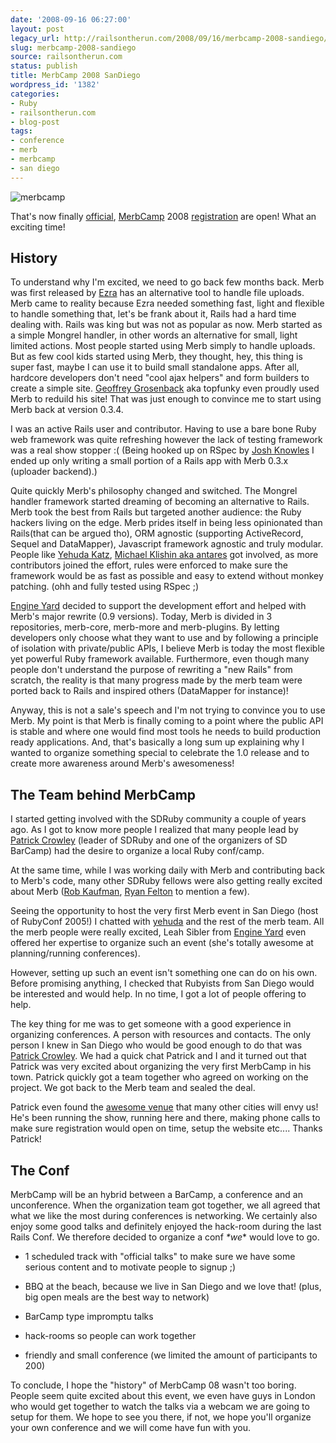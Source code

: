 ```yaml
---
date: '2008-09-16 06:27:00'
layout: post
legacy_url: http://railsontherun.com/2008/09/16/merbcamp-2008-sandiego/
slug: merbcamp-2008-sandiego
source: railsontherun.com
status: publish
title: MerbCamp 2008 SanDiego
wordpress_id: '1382'
categories:
- Ruby
- railsontherun.com
- blog-post
tags:
- conference
- merb
- merbcamp
- san diego
---
```


![merbcamp](http://merbivore.com/img/merbcamp_badge_200.gif)





That's now finally [official](http://www.reuters.com/article/pressRelease/idUS113181+09-Sep-2008+PRN20080909), [MerbCamp](http://merbcamp.com) 2008 [registration](http://merbcamp.com/#registration) are open! What an exciting time! 





## History





To understand why I'm excited, we need to go back few months back. Merb was first released by [Ezra](http://brainspl.at/) has an alternative tool to handle file uploads. Merb came to reality because Ezra needed something fast, light and flexible to handle something that, let's be frank about it, Rails had a hard time dealing with. Rails was king but was not as popular as now. Merb started as a simple Mongrel handler, in other words an alternative for small, light limited actions. Most people started using Merb simply to handle uploads. But as few cool kids started using Merb, they thought, hey, this thing is super fast, maybe I can use it to build small standalone apps. After all, hardcore developers don't need "cool ajax helpers" and form builders to create a simple site. [Geoffrey Grosenback]() aka topfunky even proudly used Merb to reduild his site!
That was just enough to convince me to start using Merb back at version 0.3.4. 





I was an active Rails user and contributor. Having to use a bare bone Ruby web framework was quite refreshing however the lack of testing framework was a real show stopper :( (Being hooked up on RSpec by [Josh Knowles](http://joshknowles.com) I ended up only writing a small portion of a Rails app with Merb 0.3.x (uploader backend).)





Quite quickly Merb's philosophy changed and switched. The Mongrel handler framework started dreaming of becoming an alternative to Rails. Merb took the best from Rails but targeted another audience: the Ruby hackers living on the edge.
Merb prides itself in being less opinionated than Rails(that can be argued tho), ORM agnostic (supporting ActiveRecord, Sequel and DataMapper), Javascript framework agnostic and truly modular. People like [Yehuda Katz](http://yehudakatz.com), [Michael Klishin aka antares](http://merb.lighthouseapp.com/users/10354) got involved, as more contributors joined the effort, rules were enforced to make sure the framework would be as fast as possible and easy to extend without monkey patching. (ohh and fully tested using RSpec ;)





[Engine Yard](http://engineyard.com) decided to support the development effort and helped with Merb's major rewrite (0.9 versions). Today, Merb is divided in 3 repositories, merb-core, merb-more and merb-plugins. By letting developers only choose what they want to use and by following a principle of isolation with private/public APIs, I believe Merb is today the most flexible yet powerful Ruby framework available.
Furthermore, even though many people don't understand the purpose of rewriting a "new Rails" from scratch, the reality is that many progress made by the merb team were ported back to Rails and inspired others (DataMapper for instance)! 





Anyway, this is not a sale's speech and I'm not trying to convince you to use Merb. My point is that Merb is finally coming to a point where the public API is stable and where one would find most tools he needs to build production ready applications.
And, that's basically a long sum up explaining why I wanted to organize something special to celebrate the 1.0 release and to create more awareness around Merb's awesomeness!





## The Team behind MerbCamp





I started getting involved with the SDRuby community a couple of years ago. As I got to know more people I realized that many people lead by [Patrick Crowley](http://mokolabs.com) (leader of SDRuby and one of the organizers of SD BarCamp) had the desire to organize a local Ruby conf/camp. 





At the same time, while I was working daily with Merb and contributing back to Merb's code, many other SDRuby fellows were also getting really excited about Merb ([Rob Kaufman](http://notch8.com), [Ryan Felton](http://) to mention a few).





Seeing the opportunity to host the very first Merb event in San Diego (host of RubyConf 2005!) I chatted with [yehuda](http://yehudakatz.com) and the rest of the merb team. All the merb people were really excited, Leah Sibler from [Engine Yard](http://engineyard.com) even offered her expertise to organize such an event (she's totally awesome at planning/running conferences).





However, setting up such an event isn't something one can do on his own. Before promising anything, I checked that Rubyists from San Diego would be interested and would help. In no time, I got a lot of people offering to help. 





The key thing for me was to get someone with a good experience in organizing conferences. A person with resources and contacts. The only person I knew in San Diego who would be good enough to do that was [Patrick Crowley](http://mokolabs.com). We had a quick chat Patrick and I and it turned out that Patrick was very excited about organizing the very first MerbCamp in his town.
Patrick quickly got a team together who agreed on working on the project. We got back to the Merb team and sealed the deal.





Patrick even found the [awesome venue](http://www.calit2.net/) that many other cities will envy us! He's been running the show, running here and there, making phone calls to make sure registration would open on time, setup the website etc.... Thanks Patrick!





## The Conf





MerbCamp will be an hybrid between a BarCamp, a conference and an unconference. When the organization team got together, we all agreed that what we like the most during conferences is networking. We certainly also enjoy some good talks and definitely enjoyed the hack-room during the last Rails Conf.  We therefore decided to organize a conf  _*we_* would love to go.







  * 1 scheduled track with "official talks" to make sure we have some serious content and to motivate people to signup ;)


  * BBQ at the beach, because we live in San Diego and we love that! (plus, big open meals are the best way to network)


  * BarCamp type impromptu talks


  * hack-rooms so people can work together


  * friendly and small conference (we limited the amount of participants to 200)





To conclude, I hope the "history" of MerbCamp 08 wasn't too boring. People seem quite excited about this event, we even have guys in London who would get together to watch the talks via a webcam we are going to setup for them.
We hope to see you there, if not, we hope you'll organize your own conference and we will come have fun with you.
